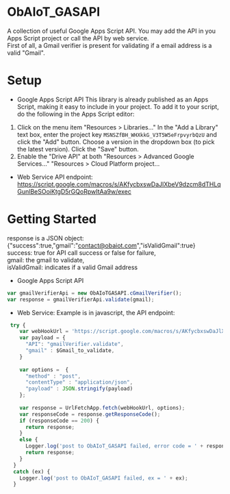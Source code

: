 # ObAIoT_GASAPI
A collection of useful Google Apps Script API. You may add the API in you Apps Script project or call the API by web service.<br/>
First of all, a Gmail verifier is present for validating if a email address is a valid "Gmail".

# Setup
* Google Apps Script API
This library is already published as an Apps Script, making it easy to include in your project. To add it to your script, do the following in the Apps Script editor:
1. Click on the menu item "Resources > Libraries..."
In the "Add a Library" text box, enter the project key ```MSNSZfBH_WHXkkG_V3T5W5eFrpvyrbQzU``` and click the "Add" button.
Choose a version in the dropdown box (to pick the latest version).
Click the "Save" button.
2. Enable the "Drive API" at both
"Resources > Advanced Google Services..."
"Resources > Cloud Platform project...

* Web Service
API endpoint:
https://script.google.com/macros/s/AKfycbxswDaJlXbeV9dzcm8dTHLqGunlBeSOoiKtgD5rGQoRpwItAa9w/exec

# Getting Started
response is a JSON object: <br/> {"success":true,"gmail":"contact@obaiot.com","isValidGmail":true} <br/>
success: true for API call success or false for failure,  <br/>
gmail: the gmail to validate,  <br/>
isValidGmail: indicates if a valid Gmail address  <br/>

* Google Apps Script API
```javascript
var gmailVerifierApi = new ObAIoTGASAPI.cGmailVerifier();
var response = gmailVerifierApi.validate(gmail);
```
* Web Service: 
Example is in javascript, the API endpoint: <br/> 
```javascript
 try {
    var webHookUrl = 'https://script.google.com/macros/s/AKfycbxswDaJlXbeV9dzcm8dTHLqGunlBeSOoiKtgD5rGQoRpwItAa9w/exec';
    var payload = {
      "API": "gmailVerifier.validate",
      "gmail" : $Gmail_to_validate,  
    }
    
    var options =  {
      "method" : "post",
      "contentType" : "application/json",
      "payload" : JSON.stringify(payload)
    };
    
    var response = UrlFetchApp.fetch(webHookUrl, options); 
    var responseCode = response.getResponseCode();
    if (responseCode == 200) {
      return response;
    }
    else {
      Logger.log('post to ObAIoT_GASAPI failed, error code = ' + responseCode);
      return response;
    }
  }
  catch (ex) {
    Logger.log('post to ObAIoT_GASAPI failed, ex = ' + ex);
  }
```
